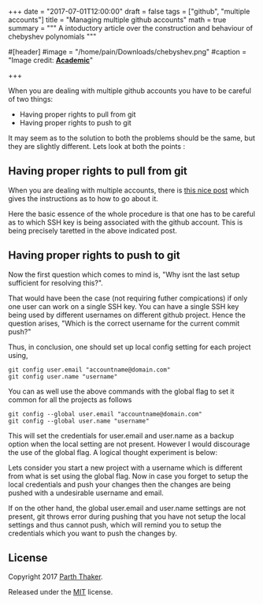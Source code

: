 +++
date = "2017-07-01T12:00:00"
draft = false
tags = ["github", "multiple accounts"]
title = "Managing multiple github accounts"
math = true
summary = """
A intoductory article over the construction and behaviour of chebyshev polynomials
"""

#[header]
#image = "/home/pain/Downloads/chebyshev.png"
#caption = "Image credit: [**Academic**](https://github.com/gcushen/hugo-academic/)"

+++

When you are dealing with multiple github accounts you have to be careful of two things:

* Having proper rights to pull from git
* Having proper rights to push to git

It may seem as to the solution to both the problems should be the same, but they are slightly different. Lets look at both the points :

Having proper rights to pull from git
-------------------------------------

When you are dealing with multiple accounts, there is [this nice post](http://mherman.org/blog/2013/09/16/managing-multiple-github-accounts/#.WFKRwHV948o) which gives the instructions as to how to go about it.

Here the basic essence of the whole procedure is that one has to be careful as to which SSH key is being associated with the github account. This is being precisely taretted in the above indicated post.

Having proper rights to push to git
-----------------------------------

Now the first question which comes to mind is, "Why isnt the last setup sufficient for resolving this?". 

That would have been the case (not requiring futher compications) if only one user can work on a single SSH key. You can have a single SSH key being used by different usernames on different github project. Hence the question arises, "Which is the correct username for the current commit push?"

Thus, in conclusion, one should set up local config setting for each project using,

```
git config user.email "accountname@domain.com"
git config user.name "username"

```

You can as well use the above commands with the global flag to set it common for all the projects as follows

```
git config --global user.email "accountname@domain.com"
git config --global user.name "username"
```

This will set the credentials for user.email and user.name as a backup option when the local setting are not present. However I would discourage the use of the global flag. A logical thought experiment is below: 

Lets consider you start a new project with a username which is different from what is set using the global flag. Now in case you forget to setup the local credentials and push your changes then the changes are being pushed with a undesirable username and email. 

If on the other hand, the global user.email and user.name settings are not present, git throws error during pushing that you have not setup the local settings and thus cannot push, which will remind you to setup the credentials which you want to push the changes by.

## License

Copyright 2017 [Parth Thaker](https://parththaker.github.io/).

Released under the [MIT](https://github.com/gcushen/hugo-academic/blob/master/LICENSE.md) license.
